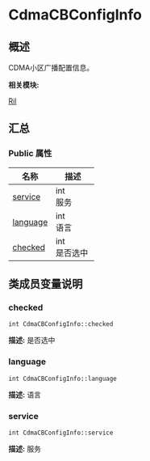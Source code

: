 # CdmaCBConfigInfo


## 概述

CDMA小区广播配置信息。

**相关模块:**

[Ril](_ril.md)


## 汇总


### Public 属性

  | 名称 | 描述 | 
| -------- | -------- |
| [service](#service) | int<br/>服务&nbsp; | 
| [language](#language) | int<br/>语言&nbsp; | 
| [checked](#checked) | int<br/>是否选中&nbsp; | 


## 类成员变量说明


### checked

  
```
int CdmaCBConfigInfo::checked
```
**描述:**
是否选中


### language

  
```
int CdmaCBConfigInfo::language
```
**描述:**
语言


### service

  
```
int CdmaCBConfigInfo::service
```
**描述:**
服务
